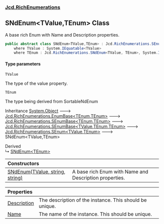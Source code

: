### [Jcd.RichEnumerations](Jcd.RichEnumerations.md 'Jcd.RichEnumerations')

## SNdEnum<TValue,TEnum> Class

A base rich Enum with Name and Description properties.

```csharp
public abstract class SNdEnum<TValue,TEnum> : Jcd.RichEnumerations.SEnum<TValue, TEnum>
    where TValue : System.IEquatable<TValue>
    where TEnum : Jcd.RichEnumerations.SNdEnum<TValue, TEnum>, System.IComparable<TEnum>
```
#### Type parameters

<a name='Jcd.RichEnumerations.SNdEnum_TValue,TEnum_.TValue'></a>

`TValue`

The type of the value property.

<a name='Jcd.RichEnumerations.SNdEnum_TValue,TEnum_.TEnum'></a>

`TEnum`

The type being derived from SortableNdEnum

Inheritance [System.Object](https://docs.microsoft.com/en-us/dotnet/api/System.Object 'System.Object') &#129106; [Jcd.RichEnumerations.EnumBase&lt;](Jcd.RichEnumerations.EnumBase_TEnumeration,TEnumeratedItem_.md 'Jcd.RichEnumerations.EnumBase<TEnumeration,TEnumeratedItem>')[TEnum](Jcd.RichEnumerations.SNdEnum_TValue,TEnum_.md#Jcd.RichEnumerations.SNdEnum_TValue,TEnum_.TEnum 'Jcd.RichEnumerations.SNdEnum<TValue,TEnum>.TEnum')[,](Jcd.RichEnumerations.EnumBase_TEnumeration,TEnumeratedItem_.md 'Jcd.RichEnumerations.EnumBase<TEnumeration,TEnumeratedItem>')[TEnum](Jcd.RichEnumerations.SNdEnum_TValue,TEnum_.md#Jcd.RichEnumerations.SNdEnum_TValue,TEnum_.TEnum 'Jcd.RichEnumerations.SNdEnum<TValue,TEnum>.TEnum')[&gt;](Jcd.RichEnumerations.EnumBase_TEnumeration,TEnumeratedItem_.md 'Jcd.RichEnumerations.EnumBase<TEnumeration,TEnumeratedItem>') &#129106; [Jcd.RichEnumerations.SEnumBase&lt;](Jcd.RichEnumerations.SEnumBase_TEnumeration,TEnumeratedItem_.md 'Jcd.RichEnumerations.SEnumBase<TEnumeration,TEnumeratedItem>')[TEnum](Jcd.RichEnumerations.SNdEnum_TValue,TEnum_.md#Jcd.RichEnumerations.SNdEnum_TValue,TEnum_.TEnum 'Jcd.RichEnumerations.SNdEnum<TValue,TEnum>.TEnum')[,](Jcd.RichEnumerations.SEnumBase_TEnumeration,TEnumeratedItem_.md 'Jcd.RichEnumerations.SEnumBase<TEnumeration,TEnumeratedItem>')[TEnum](Jcd.RichEnumerations.SNdEnum_TValue,TEnum_.md#Jcd.RichEnumerations.SNdEnum_TValue,TEnum_.TEnum 'Jcd.RichEnumerations.SNdEnum<TValue,TEnum>.TEnum')[&gt;](Jcd.RichEnumerations.SEnumBase_TEnumeration,TEnumeratedItem_.md 'Jcd.RichEnumerations.SEnumBase<TEnumeration,TEnumeratedItem>') &#129106; [Jcd.RichEnumerations.SEnumBase&lt;](Jcd.RichEnumerations.SEnumBase_TValue,TEnumeration,TEnumeratedItem_.md 'Jcd.RichEnumerations.SEnumBase<TValue,TEnumeration,TEnumeratedItem>')[TValue](Jcd.RichEnumerations.SNdEnum_TValue,TEnum_.md#Jcd.RichEnumerations.SNdEnum_TValue,TEnum_.TValue 'Jcd.RichEnumerations.SNdEnum<TValue,TEnum>.TValue')[,](Jcd.RichEnumerations.SEnumBase_TValue,TEnumeration,TEnumeratedItem_.md 'Jcd.RichEnumerations.SEnumBase<TValue,TEnumeration,TEnumeratedItem>')[TEnum](Jcd.RichEnumerations.SNdEnum_TValue,TEnum_.md#Jcd.RichEnumerations.SNdEnum_TValue,TEnum_.TEnum 'Jcd.RichEnumerations.SNdEnum<TValue,TEnum>.TEnum')[,](Jcd.RichEnumerations.SEnumBase_TValue,TEnumeration,TEnumeratedItem_.md 'Jcd.RichEnumerations.SEnumBase<TValue,TEnumeration,TEnumeratedItem>')[TEnum](Jcd.RichEnumerations.SNdEnum_TValue,TEnum_.md#Jcd.RichEnumerations.SNdEnum_TValue,TEnum_.TEnum 'Jcd.RichEnumerations.SNdEnum<TValue,TEnum>.TEnum')[&gt;](Jcd.RichEnumerations.SEnumBase_TValue,TEnumeration,TEnumeratedItem_.md 'Jcd.RichEnumerations.SEnumBase<TValue,TEnumeration,TEnumeratedItem>') &#129106; [Jcd.RichEnumerations.SEnum&lt;](Jcd.RichEnumerations.SEnum_TValue,TEnum_.md 'Jcd.RichEnumerations.SEnum<TValue,TEnum>')[TValue](Jcd.RichEnumerations.SNdEnum_TValue,TEnum_.md#Jcd.RichEnumerations.SNdEnum_TValue,TEnum_.TValue 'Jcd.RichEnumerations.SNdEnum<TValue,TEnum>.TValue')[,](Jcd.RichEnumerations.SEnum_TValue,TEnum_.md 'Jcd.RichEnumerations.SEnum<TValue,TEnum>')[TEnum](Jcd.RichEnumerations.SNdEnum_TValue,TEnum_.md#Jcd.RichEnumerations.SNdEnum_TValue,TEnum_.TEnum 'Jcd.RichEnumerations.SNdEnum<TValue,TEnum>.TEnum')[&gt;](Jcd.RichEnumerations.SEnum_TValue,TEnum_.md 'Jcd.RichEnumerations.SEnum<TValue,TEnum>') &#129106; SNdEnum<TValue,TEnum>

Derived  
&#8627; [SNdEnum&lt;TEnum&gt;](Jcd.RichEnumerations.SNdEnum_TEnum_.md 'Jcd.RichEnumerations.SNdEnum<TEnum>')

| Constructors | |
| :--- | :--- |
| [SNdEnum(TValue, string, string)](Jcd.RichEnumerations.SNdEnum_TValue,TEnum_.SNdEnum(TValue,string,string).md 'Jcd.RichEnumerations.SNdEnum<TValue,TEnum>.SNdEnum(TValue, string, string)') | A base rich Enum with Name and Description properties. |

| Properties | |
| :--- | :--- |
| [Description](Jcd.RichEnumerations.SNdEnum_TValue,TEnum_.Description.md 'Jcd.RichEnumerations.SNdEnum<TValue,TEnum>.Description') | The description of the instance. This should be unique. |
| [Name](Jcd.RichEnumerations.SNdEnum_TValue,TEnum_.Name.md 'Jcd.RichEnumerations.SNdEnum<TValue,TEnum>.Name') | The name of the instance. This should be unique. |
